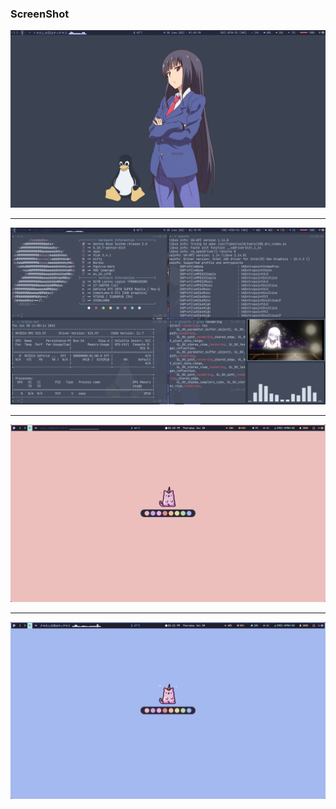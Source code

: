 ### ScreenShot

![](./show/show1.png)

<hr>

![](./show/show2.png)

<hr>

![](./show/show3.png)

<hr>

![](./show/show4.png)

